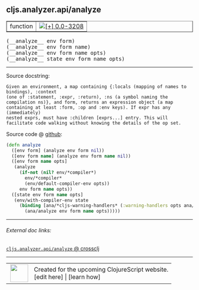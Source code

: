 ## cljs.analyzer.api/analyze



 <table border="1">
<tr>
<td>function</td>
<td><a href="https://github.com/cljsinfo/cljs-api-docs/tree/0.0-3208"><img valign="middle" alt="[+] 0.0-3208" title="Added in 0.0-3208" src="https://img.shields.io/badge/+-0.0--3208-lightgrey.svg"></a> </td>
</tr>
</table>


 <samp>
(__analyze__ env form)<br>
</samp>
 <samp>
(__analyze__ env form name)<br>
</samp>
 <samp>
(__analyze__ env form name opts)<br>
</samp>
 <samp>
(__analyze__ state env form name opts)<br>
</samp>

---





Source docstring:

```
Given an environment, a map containing {:locals (mapping of names to bindings), :context
(one of :statement, :expr, :return), :ns (a symbol naming the
compilation ns)}, and form, returns an expression object (a map
containing at least :form, :op and :env keys). If expr has any (immediately)
nested exprs, must have :children [exprs...] entry. This will
facilitate code walking without knowing the details of the op set.
```


Source code @ [github](https://github.com/clojure/clojurescript/blob/r1.7.107/src/main/clojure/cljs/analyzer/api.clj#L61-L79):

```clj
(defn analyze
  ([env form] (analyze env form nil))
  ([env form name] (analyze env form name nil))
  ([env form name opts]
   (analyze
     (if-not (nil? env/*compiler*)
       env/*compiler*
       (env/default-compiler-env opts))
     env form name opts))
  ([state env form name opts]
   (env/with-compiler-env state
     (binding [ana/*cljs-warning-handlers* (:warning-handlers opts ana/*cljs-warning-handlers*)]
       (ana/analyze env form name opts)))))
```

<!--
Repo - tag - source tree - lines:

 <pre>
clojurescript @ r1.7.107
└── src
    └── main
        └── clojure
            └── cljs
                └── analyzer
                    └── <ins>[api.clj:61-79](https://github.com/clojure/clojurescript/blob/r1.7.107/src/main/clojure/cljs/analyzer/api.clj#L61-L79)</ins>
</pre>

-->

---



###### External doc links:

[`cljs.analyzer.api/analyze` @ crossclj](http://crossclj.info/fun/cljs.analyzer.api/analyze.html)<br>

---

 <table>
<tr><td>
<img valign="middle" align="right" width="48px" src="http://i.imgur.com/Hi20huC.png">
</td><td>
Created for the upcoming ClojureScript website.<br>
[edit here] | [learn how]
</td></tr></table>

[edit here]:https://github.com/cljsinfo/cljs-api-docs/blob/master/cljsdoc/cljs.analyzer.api_analyze.cljsdoc
[learn how]:https://github.com/cljsinfo/cljs-api-docs/wiki/cljsdoc-files

<!--

This information was too distracting to show to readers, but I'll leave it
commented here since it is helpful to:

- pretty-print the data used to generate this document
- and show how to retrieve that data



The API data for this symbol:

```clj
{:ns "cljs.analyzer.api",
 :name "analyze",
 :signature ["[env form]"
             "[env form name]"
             "[env form name opts]"
             "[state env form name opts]"],
 :history [["+" "0.0-3208"]],
 :type "function",
 :full-name-encode "cljs.analyzer.api_analyze",
 :source {:code "(defn analyze\n  ([env form] (analyze env form nil))\n  ([env form name] (analyze env form name nil))\n  ([env form name opts]\n   (analyze\n     (if-not (nil? env/*compiler*)\n       env/*compiler*\n       (env/default-compiler-env opts))\n     env form name opts))\n  ([state env form name opts]\n   (env/with-compiler-env state\n     (binding [ana/*cljs-warning-handlers* (:warning-handlers opts ana/*cljs-warning-handlers*)]\n       (ana/analyze env form name opts)))))",
          :title "Source code",
          :repo "clojurescript",
          :tag "r1.7.107",
          :filename "src/main/clojure/cljs/analyzer/api.clj",
          :lines [61 79]},
 :full-name "cljs.analyzer.api/analyze",
 :docstring "Given an environment, a map containing {:locals (mapping of names to bindings), :context\n(one of :statement, :expr, :return), :ns (a symbol naming the\ncompilation ns)}, and form, returns an expression object (a map\ncontaining at least :form, :op and :env keys). If expr has any (immediately)\nnested exprs, must have :children [exprs...] entry. This will\nfacilitate code walking without knowing the details of the op set."}

```

Retrieve the API data for this symbol:

```clj
;; from Clojure REPL
(require '[clojure.edn :as edn])
(-> (slurp "https://raw.githubusercontent.com/cljsinfo/cljs-api-docs/catalog/cljs-api.edn")
    (edn/read-string)
    (get-in [:symbols "cljs.analyzer.api/analyze"]))
```

-->
